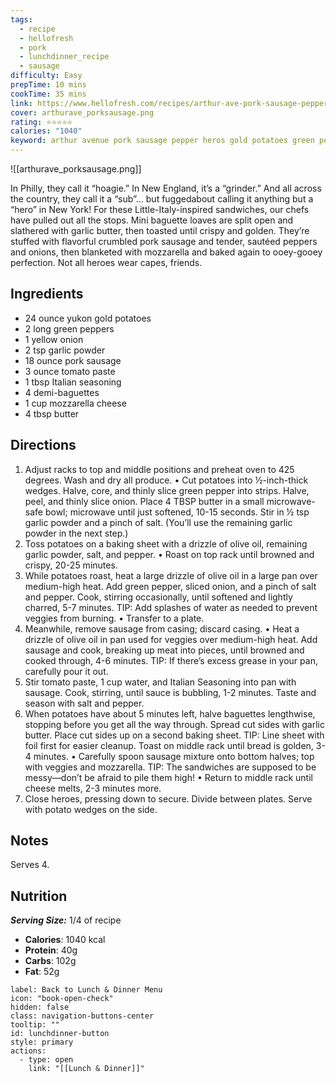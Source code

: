 ```yaml
---
tags:
  - recipe
  - hellofresh
  - pork
  - lunchdinner_recipe
  - sausage
difficulty: Easy
prepTime: 10 mins
cookTime: 35 mins
link: https://www.hellofresh.com/recipes/arthur-ave-pork-sausage-pepper-heroes-5f7dd60b53c3e854b773fa5d
cover: arthurave_porksausage.png
rating: ⭐️⭐️⭐️⭐️⭐️
calories: "1040"
keyword: arthur avenue pork sausage pepper heros gold potatoes green pepper yellow onion tomato paste demi bagette sub bread sandwich
---
```


![[arthurave_porksausage.png]]

In Philly, they call it “hoagie.” In New England, it’s a “grinder.” And all across the country, they call it a “sub”… but fuggedabout calling it anything but a “hero” in New York! For these Little-Italy-inspired sandwiches, our chefs have pulled out all the stops. Mini baguette loaves are split open and slathered with garlic butter, then toasted until crispy and golden. They’re stuffed with flavorful crumbled pork sausage and tender, sautéed peppers and onions, then blanketed with mozzarella and baked again to ooey-gooey perfection. Not all heroes wear capes, friends.

## Ingredients
- 24 ounce yukon gold potatoes
- 2 long green peppers
- 1 yellow onion
- 2 tsp garlic powder
- 18 ounce pork sausage
- 3 ounce tomato paste
- 1 tbsp Italian seasoning
- 4 demi-baguettes
- 1 cup mozzarella cheese
- 4 tbsp butter


## Directions
1. Adjust racks to top and middle positions and preheat oven to 425 degrees. Wash and dry all produce. • Cut potatoes into ½-inch-thick wedges. Halve, core, and thinly slice green pepper into strips. Halve, peel, and thinly slice onion. Place 4 TBSP butter in a small microwave-safe bowl; microwave until just softened, 10-15 seconds. Stir in ½ tsp garlic powder and a pinch of salt. (You’ll use the remaining garlic powder in the next step.)
2. Toss potatoes on a baking sheet with a drizzle of olive oil, remaining garlic powder, salt, and pepper. • Roast on top rack until browned and crispy, 20-25 minutes.
3. While potatoes roast, heat a large drizzle of olive oil in a large pan over medium-high heat. Add green pepper, sliced onion, and a pinch of salt and pepper. Cook, stirring occasionally, until softened and lightly charred, 5-7 minutes. TIP: Add splashes of water as needed to prevent veggies from burning. • Transfer to a plate.
4. Meanwhile, remove sausage from casing; discard casing. • Heat a drizzle of olive oil in pan used for veggies over medium-high heat. Add sausage and cook, breaking up meat into pieces, until browned and cooked through, 4-6 minutes. TIP: If there’s excess grease in your pan, carefully pour it out.
5. Stir tomato paste, 1 cup water, and Italian Seasoning into pan with sausage. Cook, stirring, until sauce is bubbling, 1-2 minutes. Taste and season with salt and pepper.
6. When potatoes have about 5 minutes left, halve baguettes lengthwise, stopping before you get all the way through. Spread cut sides with garlic butter. Place cut sides up on a second baking sheet. TIP: Line sheet with foil first for easier cleanup. Toast on middle rack until bread is golden, 3-4 minutes. • Carefully spoon sausage mixture onto bottom halves; top with veggies and mozzarella. TIP: The sandwiches are supposed to be messy—don’t be afraid to pile them high! • Return to middle rack until cheese melts, 2-3 minutes more.
7. Close heroes, pressing down to secure. Divide between plates. Serve with potato wedges on the side.

## Notes
Serves 4.

## Nutrition
***Serving Size:*** 1/4 of recipe
- **Calories**: 1040 kcal
- **Protein**:  40g
- **Carbs**: 102g
- **Fat**: 52g


```meta-bind-button
label: Back to Lunch & Dinner Menu
icon: "book-open-check"
hidden: false
class: navigation-buttons-center
tooltip: ""
id: lunchdinner-button
style: primary
actions:
  - type: open
    link: "[[Lunch & Dinner]]"

```
 
